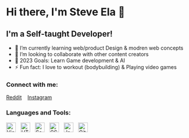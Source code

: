 # Hi there, I'm Steve Ela 👋 

## I'm a  Self-taught Developer!

- 🌱 I’m currently learning web/product Design & modren web concepts
- 👯 I’m looking to collaborate with other content creators
- 🥅 2023 Goals: Learn Game development & AI
- ⚡ Fun fact: I love to workout (bodybuilding) & Playing video games

### Connect with me:

[Reddit](https://www.reddit.com/user/stevePHXela/ (stevePHXela))
&nbsp;&nbsp;
[Instagram](https://www.instagram.com/steveelaphx/ (steveelaphx))

### Languages and Tools:

<img align="left" alt="Visual Studio Code" width="26px" src="https://cdn.jsdelivr.net/gh/devicons/devicon/icons/vscode/vscode-original.svg" style="padding-right:10px;" />
<img align="left" alt="HTML5" width="26px" src="https://cdn.jsdelivr.net/gh/devicons/devicon/icons/html5/html5-original.svg" style="padding-right:10px;" />
<img align="left" alt="Sass" width="26px" src="https://cdn.jsdelivr.net/gh/devicons/devicon/icons/sass/sass-original.svg" style="padding-right:10px;" />
<img align="left" alt="CSS3" width="26px" src="https://cdn.jsdelivr.net/gh/devicons/devicon/icons/css3/css3-original.svg" style="padding-right:10px;" />
<img align="left" alt="JavaScript" width="26px" src="https://cdn.jsdelivr.net/gh/devicons/devicon/icons/javascript/javascript-original.svg" style="padding-right:10px;" />
<img align="left" alt="Git" width="26px" src="https://cdn.jsdelivr.net/gh/devicons/devicon/icons/git/git-original.svg" style="padding-right:10px;" />
